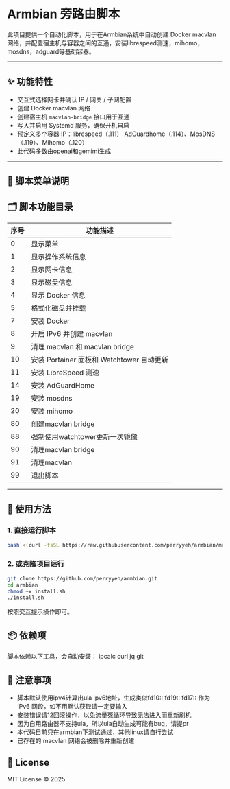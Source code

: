 # Armbian 旁路由脚本 

此项目提供一个自动化脚本，用于在Armbian系统中自动创建 Docker macvlan 网络，并配置宿主机与容器之间的互通，安装librespeed测速，mihomo，mosdns，adguard等基础容器。

---
## ✨ 功能特性
- 交互式选择网卡并确认 IP / 网关 / 子网配置
- 创建 Docker macvlan 网络
- 创建宿主机 `macvlan-bridge` 接口用于互通
- 写入并启用 Systemd 服务，确保开机自启
- 预定义多个容器 IP：librespeed（.111） AdGuardhome（.114）、MosDNS（.119）、Mihomo（.120）
- 此代码多数由openai和gemimi生成
---

## 🧱 脚本菜单说明

## 🗂️ 脚本功能目录

| 序号 | 功能描述 |
|----|---|
| 0  | 显示菜单 |
| 1  | 显示操作系统信息 |
| 2  | 显示网卡信息 |
| 3  | 显示磁盘信息 |
| 4  | 显示 Docker 信息 |
| 5  | 格式化磁盘并挂载 |
| 7  | 安装 Docker |
| 8  | 开启 IPv6 并创建 macvlan |
| 9  | 清理 macvlan 和 macvlan bridge |
| 10 | 安装 Portainer 面板和 Watchtower 自动更新 |
| 11 | 安装 LibreSpeed 测速 |
| 14 | 安装 AdGuardHome |
| 19 | 安装 mosdns |
| 20 | 安装 mihomo |
| 80 | 创建macvlan bridge |
| 88 | 强制使用watchtower更新一次镜像 |
| 90 | 清理macvlan bridge |
| 91 | 清理macvlan |
| 99 | 退出脚本 |


---

## 🚀 使用方法

### 1. 直接运行脚本

```bash
bash <(curl -fsSL https://raw.githubusercontent.com/perryyeh/armbian/main/install.sh)
```

### 2. 或克隆项目运行

```bash
git clone https://github.com/perryyeh/armbian.git
cd armbian
chmod +x install.sh
./install.sh
```

按照交互提示操作即可。

## 📦 依赖项
脚本依赖以下工具，会自动安装：
ipcalc 
curl 
jq 
git


## 📌 注意事项
- 脚本默认使用ipv4计算出ula ipv6地址，生成类似fd10:: fd19:: fd17:: 作为 IPv6 网段，如不用默认获取请一定要输入
- 安装错误请12回滚操作，以免流量死循环导致无法进入而重新刷机
- 因为自用路由器不支持ula，所以ula自动生成可能有bug，请提pr
- 本代码目前只在armbian下测试通过，其他linux请自行尝试
- 已存在的 macvlan 网络会被删除并重新创建

## 📜 License
MIT License © 2025